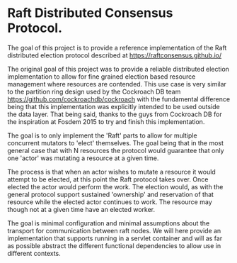 Raft Distributed Consensus Protocol.
====================================

The goal of this project is to provide a reference implementation of the Raft 
distributed election protocol described at https://raftconsensus.github.io/

The original goal of this project was to provide a reliable distributed election
implementation to allow for fine grained election based resource management 
where resources are contended. This use case is very similar to the partition
ring design used by the Cockroach DB team https://github.com/cockroachdb/cockroach
with the fundamental difference being that this implementation was explicitly 
intended to be used outside the data layer. That being said, thanks to the guys
from Cockroach DB for the inspiration at Fosdem 2015 to try and finish this 
implementation. 

The goal is to only implement the 'Raft' parts to allow for multiple concurrent
mutators to 'elect' themselves. The goal being that in the most general case
that with N resources the protocol would guarantee that only one 'actor' was 
mutating a resource at a given time.

The process is that when an actor wishes to mutate a resource it would attempt
to be elected, at this point the Raft protocol takes over. Once elected the 
actor would perform the work. The election would, as with the general protocol
support sustained 'ownership' and reservation of that resource while the elected
actor continues to work. The resource may though not at a given time have an 
elected worker.

The goal is minimal configuration and minimal assumptions about the transport
for communication between raft nodes. We will here provide an implementation 
that supports running in a servlet container and will as far as possible
abstract the different functional dependencies to allow use in different 
contexts.

